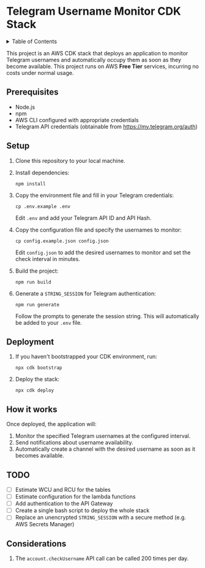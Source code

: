 # Telegram Username Monitor CDK Stack

<details>
<summary>Table of Contents</summary>

1. [Prerequisites](#prerequisites)
2. [Setup](#setup)
3. [Deployment](#deployment)
4. [How it works](#how-it-works)
5. [TODO](#todo)
6. [Considerations](#considerations)

</details>

This project is an AWS CDK stack that deploys an application to monitor Telegram usernames and automatically occupy them
as soon as they become available. This project runs on AWS **Free Tier** services, incurring no costs under normal usage.

## Prerequisites

- Node.js
- npm
- AWS CLI configured with appropriate credentials
- Telegram API credentials (obtainable from https://my.telegram.org/auth)

## Setup

1. Clone this repository to your local machine.

2. Install dependencies:
   ```shell
   npm install
   ```

3. Copy the environment file and fill in your Telegram credentials:
   ```shell
   cp .env.example .env
   ```
   Edit `.env` and add your Telegram API ID and API Hash.

4. Copy the configuration file and specify the usernames to monitor:
   ```shell
   cp config.example.json config.json
   ```
   Edit `config.json` to add the desired usernames to monitor and set the check interval in minutes.

5. Build the project:
   ```shell
   npm run build
   ```

6. Generate a `STRING_SESSION` for Telegram authentication:
   ```shell
   npm run generate
   ```
   Follow the prompts to generate the session string. This will automatically be added to your `.env` file.

## Deployment

1. If you haven't bootstrapped your CDK environment, run:
   ```shell
   npx cdk bootstrap
   ```

2. Deploy the stack:
   ```shell
   npx cdk deploy
   ```

## How it works

Once deployed, the application will:

1. Monitor the specified Telegram usernames at the configured interval.
2. Send notifications about username availability.
3. Automatically create a channel with the desired username as soon as it becomes available.

## TODO

- [ ] Estimate WCU and RCU for the tables
- [ ] Estimate configuration for the lambda functions
- [ ] Add authentication to the API Gateway
- [ ] Create a single bash script to deploy the whole stack
- [ ] Replace an unencrypted `STRING_SESSION` with a secure method (e.g. AWS Secrets Manager)

## Considerations

1. The `account.checkUsername` API call can be called 200 times per day.
